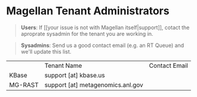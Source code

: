# Magellan Tenant Administrators

> **Users**: If [[your issue is not with Magellan itself|support]], cotact
> the aproprate sysadmin for the tenant you are working in.

> **Sysadmins**: Send us a good contact email (e.g. an RT Queue) and we'll update this list.

<table>
  <th>
    <td>Tenant Name</td>
    <td>Contact Email</td>
  </th>
  <tr>
    <td>KBase</td>
    <td>support [at] kbase.us</td>
  </tr>
  <tr>
    <td>MG-RAST</td>
    <td>support [at] metagenomics.anl.gov</td>
  </tr>
</table>


